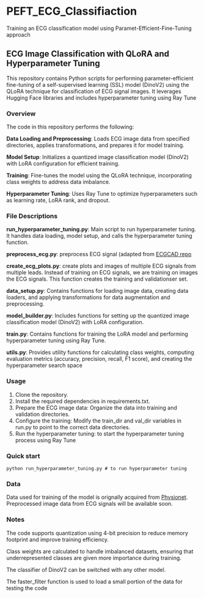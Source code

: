 # PEFT_ECG_Classifiaction
Training an ECG classification model using Paramet-Efficient-Fine-Tuning approach

## ECG Image Classification with QLoRA and Hyperparameter Tuning
This repository contains Python scripts for performing parameter-efficient fine-tuning of a self-supervised learning (SSL) model (DinoV2) using the QLoRA technique for classification of ECG signal images. It leverages Hugging Face libraries and includes hyperparameter tuning using Ray Tune

### Overview
The code in this repository performs the following:

**Data Loading and Preprocessing**: Loads ECG image data from specified directories, applies transformations, and prepares it for model training.

**Model Setup**: Initializes a quantized image classification model (DinoV2) with LoRA configuration for efficient training.

**Training**: Fine-tunes the model using the QLoRA technique, incorporating class weights to address data imbalance.

**Hyperparameter Tuning**: Uses Ray Tune to optimize hyperparameters such as learning rate, LoRA rank, and dropout.

### File Descriptions
**run_hyperparameter_tuning.py**: Main script to run hyperparameter tuning. It handles data loading, model setup, and calls the hyperparameter tuning function.

**preprocess_ecg.py**: preprocess ECG signal (adapted from [ECGCAD repo]([https://pages.github.com/](https://github.com/MediaBrain-SJTU/ECGAD/tree/main))

**create_ecg_plots.py**: create plots and images of multiple ECG signals from multiple leads. Instead of training on ECG signals, we are training on images the ECG signals. This function creates the training and validationser set.

**data_setup.py**: Contains functions for loading image data, creating data loaders, and applying transformations for data augmentation and preprocessing.

**model_builder.py**: Includes functions for setting up the quantized image classification model (DinoV2) with LoRA configuration.

**train.py**: Contains functions for training the LoRA model and performing hyperparameter tuning using Ray Tune.

**utils.py**: Provides utility functions for calculating class weights, computing evaluation metrics (accuracy, precision, recall, F1 score), and creating the hyperparameter search space

### Usage
1. Clone the repository.
2. Install the required dependencies in requirements.txt.
3. Prepare the ECG image data: Organize the data into training and validation directories.
4. Configure the training: Modify the train_dir and val_dir variables in run.py to point to the correct data directories.
5. Run the hyperparameter tuning: to start the hyperparameter tuning process using Ray Tune

### Quick start
```
python run_hyperparameter_tuning.py # to run hyperparameter tuning
```
### Data
Data used for training of the model is orignally acquired from [Physionet](https://physionet.org/content/ptb-xl/1.0.3/).
Preprocessed image data from ECG signals will be available soon. 

### Notes
The code supports quantization using 4-bit precision to reduce memory footprint and improve training efficiency.

Class weights are calculated to handle imbalanced datasets, ensuring that underrepresented classes are given more importance during training.

The classifier of DinoV2 can be switched with any other model.

The faster_filter function is used to load a small portion of the data for testing the code
